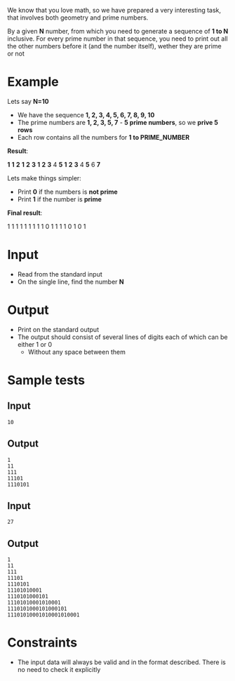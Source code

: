 We know that you love math, so we have prepared a very interesting task, that involves both geometry and prime numbers.

By a given **N** number, from which you need to generate a sequence of **1 to N** inclusive. For every prime number in that sequence, you need to print out all the other numbers before it (and the number itself), wether they are prime or not

# Example

Lets say **N=10**

- We have the sequence **1, 2, 3, 4, 5, 6, 7, 8, 9, 10**
- The prime numbers are **1, 2, 3, 5, 7** - **5 prime numbers**, so we **prive 5 rows**
- Each row contains all the numbers for **1 to PRIME_NUMBER**

**Result**:

**1**
**1** **2**
**1** **2** **3**
**1** **2** **3** 4 **5**
**1** **2** **3** 4 **5** 6 **7**

Lets make things simpler:
 - Print **0** if the numbers is **not prime**
 - Print **1** if the number is **prime**

**Final result**:

1
1 1
1 1 1
1 1 1 0 1
1 1 1 0 1 0 1

# Input

- Read from the standard input
- On the single line, find the number **N**

# Output

- Print on the standard output
- The output should consist of several lines of digits each of which can be either 1 or 0
  - Without any space between them


# Sample tests

## Input

```
10
```

## Output

```
1
11
111
11101
1110101
```

## Input

```
27
```

## Output

```
1
11
111
11101
1110101
11101010001
1110101000101
11101010001010001
1110101000101000101
11101010001010001010001
```


# Constraints

- The input data will always be valid and in the format described. There is no need to check it explicitly

